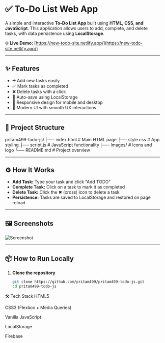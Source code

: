 # ✅ To-Do List Web App

A simple and interactive **To-Do List App** built using **HTML, CSS, and JavaScript**. This application allows users to add, complete, and delete tasks, with data persistence using **LocalStorage**.

🌐 **Live Demo:** [https://new-todo-site.netlify.app/](https://new-todo-site.netlify.app/)

---

## ✨ Features

- ➕ Add new tasks easily
- ✅ Mark tasks as completed
- ❌ Delete tasks with a click
- 💾 Auto-save using LocalStorage
- 📱 Responsive design for mobile and desktop
- 🎨 Modern UI with smooth UX interactions

---

## 📁 Project Structure

pritam499-todo-js/
├── index.html # Main HTML page
├── style.css # App styling
├── script.js # JavaScript functionality
├── Images/ # Icons and logo
└── README.md # Project overview


---

## ⚙️ How It Works

- **Add Task:** Type your task and click "Add TODO"
- **Complete Task:** Click on a task to mark it as completed
- **Delete Task:** Click the ✖ (cross) icon to delete a task
- **Persistence:** Tasks are saved to LocalStorage and restored on page reload

---

## 🖼️ Screenshots

![Screenshot](./Images/screenshot.png) <!-- Add a real screenshot to Images/ and rename it accordingly -->

---

## 📦 How to Run Locally

1. **Clone the repository**
   ```bash
   git clone https://github.com/pritam499/pritam499-todo-js.git
   cd pritam499-todo-js
🛠 Tech Stack
HTML5

CSS3 (Flexbox + Media Queries)

Vanilla JavaScript

LocalStorage

Firebase
